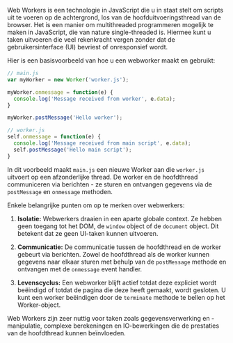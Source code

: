 Web Workers is een technologie in JavaScript die u in staat stelt om scripts uit te voeren op de achtergrond, los van de hoofduitvoeringsthread van de browser. Het is een manier om multithreaded programmeren mogelijk te maken in JavaScript, die van nature single-threaded is. Hiermee kunt u taken uitvoeren die veel rekenkracht vergen zonder dat de gebruikersinterface (UI) bevriest of onresponsief wordt.

Hier is een basisvoorbeeld van hoe u een webworker maakt en gebruikt:

```javascript
// main.js
var myWorker = new Worker('worker.js');

myWorker.onmessage = function(e) {
  console.log('Message received from worker', e.data);
}

myWorker.postMessage('Hello worker');

// worker.js
self.onmessage = function(e) {
  console.log('Message received from main script', e.data);
  self.postMessage('Hello main script');
}
```

In dit voorbeeld maakt `main.js` een nieuwe Worker aan die `worker.js` uitvoert op een afzonderlijke thread. De worker en de hoofdthread communiceren via berichten - ze sturen en ontvangen gegevens via de `postMessage` en `onmessage` methoden.

Enkele belangrijke punten om op te merken over webwerkers:

1. **Isolatie:** Webwerkers draaien in een aparte globale context. Ze hebben geen toegang tot het DOM, de `window` object of de `document` object. Dit betekent dat ze geen UI-taken kunnen uitvoeren.

2. **Communicatie:** De communicatie tussen de hoofdthread en de worker gebeurt via berichten. Zowel de hoofdthread als de worker kunnen gegevens naar elkaar sturen met behulp van de `postMessage` methode en ontvangen met de `onmessage` event handler.

3. **Levenscyclus:** Een webworker blijft actief totdat deze expliciet wordt beëindigd of totdat de pagina die deze heeft gemaakt, wordt gesloten. U kunt een worker beëindigen door de `terminate` methode te bellen op het Worker-object.

Web Workers zijn zeer nuttig voor taken zoals gegevensverwerking en -manipulatie, complexe berekeningen en IO-bewerkingen die de prestaties van de hoofdthread kunnen beïnvloeden.